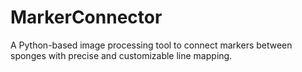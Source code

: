 # MarkerConnector
A Python-based image processing tool to connect markers between sponges with precise and customizable line mapping.

